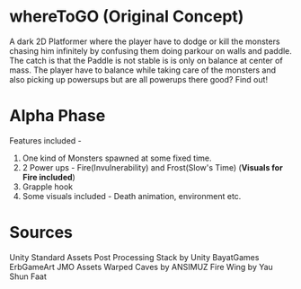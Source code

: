 # whereToGO (Original Concept)
A dark 2D Platformer where the player have to dodge or kill the monsters chasing him infinitely by confusing them doing parkour on walls and paddle. The catch is that the Paddle is not stable is is only on balance at center of mass. The player have to balance while taking care of the monsters and also picking up powersups but are all powerups there good? Find out! 

# Alpha Phase
Features included -
  1) One kind of Monsters spawned at some fixed time.
  2) 2 Power ups - Fire(Invulnerability) and Frost(Slow's Time)
    (**Visuals for Fire included**)
  3) Grapple hook
  4) Some visuals included - Death animation, environment etc.

# Sources
Unity Standard Assets
Post Processing Stack by Unity
BayatGames
ErbGameArt
JMO Assets
Warped Caves by ANSIMUZ
Fire Wing by Yau Shun Faat

